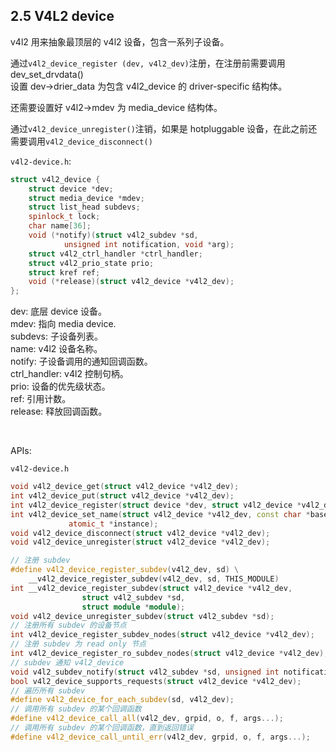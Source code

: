 ## 2.5 V4L2 device

v4l2 用来抽象最顶层的 v4l2 设备，包含一系列子设备。

通过`v4l2_device_register (dev, v4l2_dev)`注册，在注册前需要调用 dev_set_drvdata()  
设置 dev->drier_data 为包含 v4l2_device 的 driver-specific 结构体。

还需要设置好 v4l2->mdev 为 media_device 结构体。

通过`v4l2_device_unregister()`注销，如果是 hotpluggable 设备，在此之前还需要调用`v4l2_device_disconnect()`

`v4l2-device.h`:

```c++
struct v4l2_device {
	struct device *dev;
	struct media_device *mdev;
	struct list_head subdevs;
	spinlock_t lock;
	char name[36];
	void (*notify)(struct v4l2_subdev *sd,
			unsigned int notification, void *arg);
	struct v4l2_ctrl_handler *ctrl_handler;
	struct v4l2_prio_state prio;
	struct kref ref;
	void (*release)(struct v4l2_device *v4l2_dev);
};
```

dev: 底层 device 设备。  
mdev: 指向 media device.  
subdevs: 子设备列表。  
name: v4l2 设备名称。  
notify: 子设备调用的通知回调函数。  
ctrl_handler: v4l2 控制句柄。  
prio: 设备的优先级状态。  
ref: 引用计数。  
release: 释放回调函数。

</br>

APIs:

`v4l2-device.h`

```c++
void v4l2_device_get(struct v4l2_device *v4l2_dev);
int v4l2_device_put(struct v4l2_device *v4l2_dev);
int v4l2_device_register(struct device *dev, struct v4l2_device *v4l2_dev);
int v4l2_device_set_name(struct v4l2_device *v4l2_dev, const char *basename,
			 atomic_t *instance);
void v4l2_device_disconnect(struct v4l2_device *v4l2_dev);
void v4l2_device_unregister(struct v4l2_device *v4l2_dev);

// 注册 subdev
#define v4l2_device_register_subdev(v4l2_dev, sd) \
	__v4l2_device_register_subdev(v4l2_dev, sd, THIS_MODULE)
int __v4l2_device_register_subdev(struct v4l2_device *v4l2_dev,
				struct v4l2_subdev *sd,
				struct module *module);
void v4l2_device_unregister_subdev(struct v4l2_subdev *sd);
// 注册所有 subdev 的设备节点
int v4l2_device_register_subdev_nodes(struct v4l2_device *v4l2_dev);
// 注册 subdev 为 read only 节点
int v4l2_device_register_ro_subdev_nodes(struct v4l2_device *v4l2_dev);
// subdev 通知 v4l2_device
void v4l2_subdev_notify(struct v4l2_subdev *sd, unsigned int notification, void *arg);
bool v4l2_device_supports_requests(struct v4l2_device *v4l2_dev);
// 遍历所有 subdev
#define v4l2_device_for_each_subdev(sd, v4l2_dev);
// 调用所有 subdev 的某个回调函数
#define v4l2_device_call_all(v4l2_dev, grpid, o, f, args...);
// 调用所有 subdev 的某个回调函数，直到返回错误
#define v4l2_device_call_until_err(v4l2_dev, grpid, o, f, args...);
```
